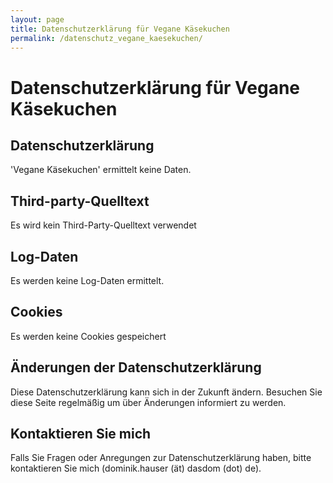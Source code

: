 ```yaml
---
layout: page
title: Datenschutzerklärung für Vegane Käsekuchen
permalink: /datenschutz_vegane_kaesekuchen/
---
```


# Datenschutzerklärung für Vegane Käsekuchen

## Datenschutzerklärung

'Vegane Käsekuchen' ermittelt keine Daten.

## Third-party-Quelltext

Es wird kein Third-Party-Quelltext verwendet

## Log-Daten

Es werden keine Log-Daten ermittelt.

## Cookies

Es werden keine Cookies gespeichert

## Änderungen der Datenschutzerklärung

Diese Datenschutzerklärung kann sich in der Zukunft ändern. Besuchen Sie diese Seite regelmäßig um über Änderungen informiert zu werden.

## Kontaktieren Sie mich
Falls Sie Fragen oder Anregungen zur Datenschutzerklärung haben, bitte kontaktieren Sie mich (dominik.hauser (ät) dasdom (dot) de).

